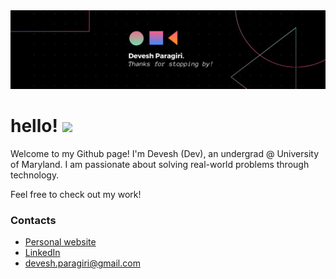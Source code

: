 <img src="https://raw.githubusercontent.com/DeveshParagiri/DeveshParagiri/master/header.png" width="1000">


# hello! <img src="https://media.giphy.com/media/hvRJCLFzcasrR4ia7z/giphy.gif" width="25px">

Welcome to my Github page! I'm Devesh (Dev), an undergrad @ University of Maryland. I am passionate about solving real-world problems through technology. 

Feel free to check out my work!

### Contacts
* [Personal website](https://deveshparagiri.github.io/webpage/)
* [LinkedIn](https://www.linkedin.com/in/devesh-paragiri-96b593212/)
* devesh.paragiri@gmail.com
